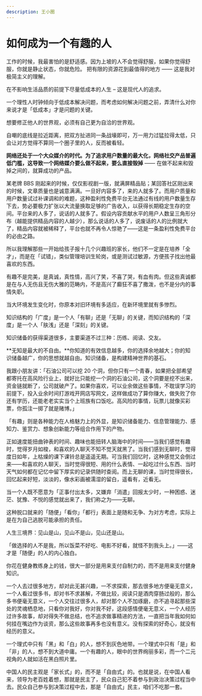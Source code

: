 ```yaml
---
description: 王小圈
---
```


# 如何成为一个有趣的人

工作的时候，我最害怕的是舒适感。因为上坡的人不会觉得舒服，如果你觉得舒服，你就是静止状态，你就危险。 把有限的资源花到最值得的地方 —— 这是我对极简主义的理解。

在不影响生活品质的前提下尽量低成本的人生 – 这是现代人的追求。

一个理性人时钟倾向于低成本解决问题，而考虑如何解决问题之前，弄清什么对你来说才是「低成本」才是问题的关键。

想要修正他人的世界观，必须有自己更为自洽的世界观。

自嘲的底线是拉近距离，把双方扯进同一条战壕即可，万一用力过猛拉得太低，只会让对方觉得不算同一个圈子里的人，反而被看轻。

**网络还处于一个大众媒介的时代。为了追求用户数量的最大化，网络社交产品普遍低门槛，这导致一个网络媒介要么做不起来，要么直接毁掉** —— 在做不起来和毁掉之间的，就算成功的产品。

某老牌 BBS 刚起来的时候，仅仅影视剧一版，就满屏精品贴；某回答社区刚出来的时候，文章质量也是诚意满满。一旦好内容多了，来的人就多了。而用户质量和用户数量试过补课调和的难题，这种盈利性免费平台无法通过有线的用户数量生存下去，势必要极力扩张以大流量换取足够的广告收入，以获得长期稳定生存的空间。平台来的人多了，说话的人就多了。假设内容贡献水平的用户人数呈三角形分布（越能提供精品内容的人越少），那么说话的人多了，说废话的人的比例就大了，精品内容就被稀释了，平台也就不再令人惊艳了——这是一条盈利性免费平台的必由之路。

所以我理解那些一开始给孩子报十几个兴趣班的家长，他们不一定是在培养「全才」，而是在「试错」，类似管理培训生轮岗，或是测试过敏源，方便孩子找出他最喜欢的东西。

有趣不是完美，是真诚，真性情，高兴了笑，不喜了哭，有血有肉。但这些真诚都是在与人无伤且无伤大雅的范畴内，不是高兴了癫狂不喜了撒泼，也不是分内的事情失职。

当大环境发生变化时，你原本对旧环境有多适应，在新环境里就有多惨烈。

知识结构的「广度」是一个人「有聊」还是「无聊」的关键，而知识结构的「深度」是一个人「肤浅」还是「深刻」的关键。

知识储备的获得渠道很多，主要渠道不过三种：历练、阅读、交友。

**无知是最大的不自由。**你知道的有效信息越多，你的选择余地越大；你的知识储备越广，你的思想就越自由。知识储备，是构建精神世界的基石。

我跟小朋友讲：「石油公司可以挖 20 个洞，但你只有一个青春，如果把全部希望都寄托在高风险行业上，就好比只能挖一个洞的石油公司，这个洞要是挖不出来，资金链就断了，公司就破产了。如果你喜欢，可以业余做这些事情，不耽误学习的前提下，投入业余时间打游戏开网店写网文，这样做成功了算你赚大，做失败了你还有学历，还能老老实实当个上班族有口饭吃。高风险的事情，玩票儿就像买彩票，你孤注一掷了就是赌博。」

「有趣」则是各种能力在人格魅力上的外显，是知识储备能力、信息管理能力、感知力、鉴赏力、想象创新能力等组合作用下的产物。

正如速度能扭曲钟表的时间、趣味也能扭转人脑海中的时间——当我们感觉有趣时，觉得岁月如梭，和喜欢的人聊天不知不觉天就黑了。当我们感到无聊时，觉得度日如年，上枯燥的课下课铃总是遥遥无期。可当我们回忆时，这种感觉又会倒过来——和喜欢的人聊天，当时觉得很短、用的什么表情、一起吃过什么东西、当时天气如何都在记忆中留下厚实的记录供随时查阅。而上无聊的课，当时觉得很长，回忆起来好短，淡淡的，像水彩画被濡湿的留白，遥看有，近看无。

当一个人既不愿意为「正事付出太多，又嫌弃「消遣」回报太少时，一种困惑、迷茫、犹豫、不悦的感觉就出来了，我们称之为——无聊。

这种脱口就来的「随便」「看你」「都行」表面上是随和无争、为对方考虑，实际上是在为自己逃脱可能承担的责任。

人生三境界：见山是山，见山不是山，见山还是山。

「做选择的人不是我，所以饭菜不好吃、电影不好看，就怪不到我头上。」——这才是「随便」的人的内心独白。

你花在健身教练身上的钱，很大一部分是用来支付自制力的，而不是用来支付健身知识。

一个人去过很多地方，却对此无甚兴趣，一不求探索，那去很多地方便毫无意义，一个人看过很多书，却对书不求甚解，不做比较，阅读只是酒肉穿肠过般的，那么多书便毫无意义，一个人交往过很多人，却对那个人不加琢磨，亦不追寻起那些深处的灵魂栖息地，只看你对我好，你对我不好，这段感情便毫无意义，一个人经历过许多故事，却对得失不做总结，也不追求做事精进的方法，一直把当年我如何如何挂在嘴边作为谈资，那么这些故事再多也没有意义。没有探索的好奇心，就没有经历的意义。

一个理式中只有「黑」和「白」的人，想不到灰色地带。一个理式中只有「是」和「非」的人，想不到大道中庸。一个有趣的人，眼中的世界绚丽多彩，而一个二元视角的人就如活在黑白照片里。

中国人的民主观是「家长式」的，而不是「自由式」的。也就是说，在中国人看来，领导为老百姓着想，那就是民主了，民众自己犯不着参与到政治决策过程当中去。民众自己参与到决策过程中去，那是「自由式」民主，咱们不吃那一套。

